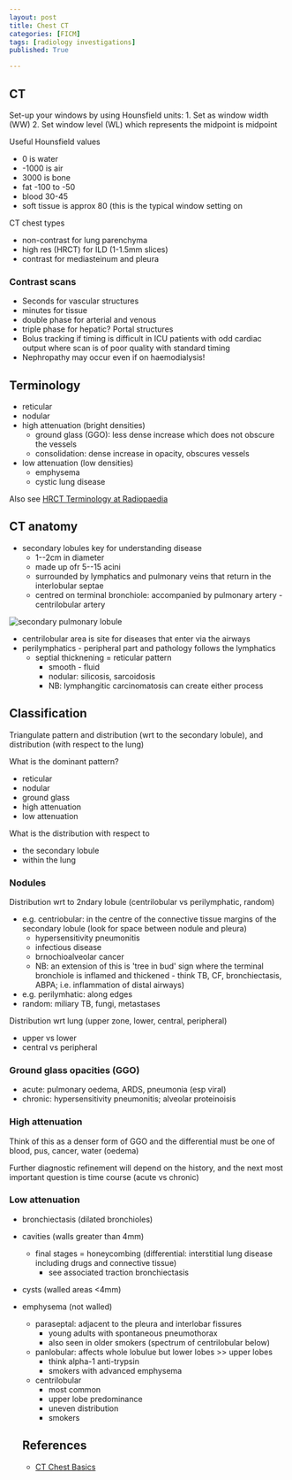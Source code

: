 ```yaml
---
layout: post
title: Chest CT
categories: [FICM]
tags: [radiology investigations]
published: True

---
```


## CT

Set-up your windows by using Hounsfield units:
    1. Set as window width (WW)
    2. Set window level (WL) which represents the midpoint is midpoint

Useful Hounsfield values

- 0 is water
- -1000 is air
- 3000 is bone
- fat -100 to -50
- blood 30-45
- soft tissue is approx 80 (this is the typical window setting on

CT chest types

+ non-contrast for lung parenchyma
+ high res (HRCT) for ILD (1-1.5mm slices)
+ contrast for mediasteinum and pleura

### Contrast scans

- Seconds for vascular structures
- minutes for tissue
- double phase for arterial and venous
- triple phase for hepatic? Portal structures
- Bolus tracking if timing is difficult in ICU patients with odd cardiac output where scan is of poor quality with standard timing
- Nephropathy may occur even if on haemodialysis!

## Terminology

+ reticular
+ nodular
+ high attenuation (bright densities)
    * ground glass (GGO): less dense increase which does not obscure the vessels
    * consolidation: dense increase in opacity, obscures vessels
+ low attenuation (low densities)
    * emphysema
    * cystic lung disease

Also see [HRCT Terminology at Radiopaedia](http://radiopaedia.org/articles/hrct-terminology)

## CT anatomy

+ secondary lobules key for understanding disease
    * 1--2cm in diameter
    * made up ofr 5--15 acini
    * surrounded by lymphatics and pulmonary veins that return in the interlobular septae
    * centred on terminal bronchiole: accompanied by pulmonary artery - centrilobular artery

![secondary pulmonary lobule]({{base.url}}/assets/media/150215_secondary_pulmonary_lobule.png)

+ centrilobular area is site for diseases that enter via the airways
+ perilymphatics - peripheral part and pathology follows the lymphatics
    * septial thicknening = reticular pattern
        - smooth - fluid
        - nodular: silicosis, sarcoidosis
        - NB: lymphangitic carcinomatosis can create either process

## Classification

Triangulate pattern and distribution (wrt to the secondary lobule), and distribution (with respect to the lung)

What is the  dominant pattern?

- reticular
- nodular
- ground glass
- high attenuation
- low attenuation

What is the distribution with respect to

- the secondary lobule
- within the lung

### Nodules

Distribution wrt to 2ndary lobule (centrilobular vs perilymphatic, random)

+ e.g. centriobular: in the centre of the connective tissue margins of the secondary lobule (look for space between nodule and pleura)
    * hypersensitivity pneumonitis
    * infectious disease
    * brnochioalveolar cancer
    * NB: an extension of this is 'tree in bud' sign where the terminal bronchiole is inflamed and thickened - think TB, CF, bronchiectasis, ABPA; i.e. inflammation of distal airways)
+ e.g. perilymhatic: along edges
+ random: miliary TB, fungi, metastases

Distribution wrt lung (upper zone, lower, central, peripheral)

+ upper vs lower
+ central vs peripheral

### Ground glass opacities (GGO)

+ acute: pulmonary oedema, ARDS, pneumonia (esp viral)
+ chronic: hypersensitivity pneumonitis; alveolar proteinoisis

### High attenuation

Think of this as a denser form of GGO and the differential must be one of blood, pus, cancer, water (oedema)

Further diagnostic refinement will depend on the history, and the next most important question is time course (acute vs chronic)

### Low attenuation

+ bronchiectasis (dilated bronchioles)
+ cavities (walls greater than 4mm)
    * final stages = honeycombing (differential: interstitial lung disease including drugs and connective tissue)
        - see associated traction bronchiectasis
+ cysts (walled areas <4mm)
+ emphysema (not walled)
    * paraseptal: adjacent to the pleura and interlobar fissures
        - young adults with spontaneous pneumothorax
        - also seen in older smokers (spectrum of centrilobular below)
    * panlobular: affects whole lobulue but lower lobes >> upper lobes
        - think alpha-1 anti-trypsin
        - smokers with advanced emphysema
    * centrilobular
        - most common
        - upper lobe predominance
        - uneven distribution
        - smokers


    ## References

    - [CT Chest Basics](https://www.youtube.com/watch?v=9pLbEq_iz7k)



